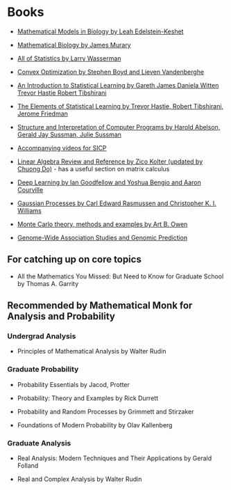 # Books

* [Mathematical Models in Biology by Leah Edelstein-Keshet](https://epubs.siam.org/doi/book/10.1137/1.9780898719147)

* [Mathematical Biology by James Murary](https://www.springer.com/us/book/9780387952239)

* [All of Statistics by Larry Wasserman](https://www.ic.unicamp.br/~wainer/cursos/1s2013/ml/livro.pdf)

* [Convex Optimization by Stephen Boyd and Lieven Vandenberghe](http://stanford.edu/~boyd/cvxbook/bv_cvxbook.pdf)

* [An Introduction to Statistical Learning by Gareth James Daniela Witten Trevor Hastie Robert Tibshirani](https://www-bcf.usc.edu/~gareth/ISL/ISLR%20First%20Printing.pdf)

* [The Elements of Statistical Learning by Trevor Hastie, Robert Tibshirani, Jerome Friedman](https://web.stanford.edu/~hastie/Papers/ESLII.pdf)

* [Structure and Interpretation of Computer Programs by Harold Abelson, Gerald Jay Sussman, Julie Sussman](https://mitpress.mit.edu/sites/default/files/sicp/full-text/book/book.html)

* [Accompanying videos for SICP](https://www.youtube.com/playlist?list=PLB63C06FAF154F047)

* [Linear Algebra Review and Reference by Zico Kolter (updated by Chuong Do)](http://cs229.stanford.edu/section/cs229-linalg.pdf) - has a useful section on matrix calculus

* [Deep Learning by Ian Goodfellow and Yoshua Bengio and Aaron Courville](http://www.deeplearningbook.org/)

* [Gaussian Processes by Carl Edward Rasmussen and Christopher K. I. Williams](http://www.gaussianprocess.org/gpml/)

* [Monte Carlo theory, methods and examples by Art B. Owen](http://statweb.stanford.edu/~owen/mc/)

* [Genome-Wide Association Studies and Genomic Prediction](https://link.springer.com/content/pdf/10.1007%2F978-1-62703-447-0.pdf)

## For catching up on core topics

* All the Mathematics You Missed: But Need to Know for Graduate School by Thomas A. Garrity

## Recommended by Mathematical Monk for Analysis and Probability

### Undergrad Analysis

* Principles of Mathematical Analysis by Walter Rudin

### Graduate Probability

* Probability Essentials by Jacod, Protter

* Probability: Theory and Examples by Rick Durrett

* Probability and Random Processes by Grimmett and Stirzaker

* Foundations of Modern Probability by Olav Kallenberg

### Graduate Analysis

* Real Analysis: Modern Techniques and Their Applications by Gerald Folland

* Real and Complex Analysis by Walter Rudin

